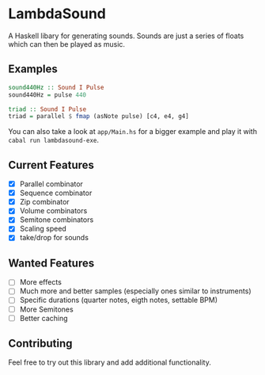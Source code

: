 # LambdaSound

A Haskell libary for generating sounds. Sounds are just a series of floats which can then be played as music.

## Examples

```haskell
sound440Hz :: Sound I Pulse
sound440Hz = pulse 440 

triad :: Sound I Pulse
triad = parallel $ fmap (asNote pulse) [c4, e4, g4]
```

You can also take a look at `app/Main.hs` for a bigger example and play it with `cabal run lambdasound-exe`.

## Current Features

- [x] Parallel combinator
- [x] Sequence combinator
- [x] Zip combinator
- [x] Volume combinators
- [x] Semitone combinators
- [x] Scaling speed
- [x] take/drop for sounds

## Wanted Features

- [ ] More effects
- [ ] Much more and better samples (especially ones similar to instruments)
- [ ] Specific durations (quarter notes, eigth notes, settable BPM)
- [ ] More Semitones
- [ ] Better caching

## Contributing

Feel free to try out this library and add additional functionality.